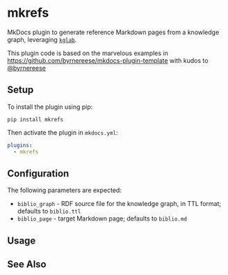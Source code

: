 # mkrefs

MkDocs plugin to generate reference Markdown pages from a knowledge
graph, leveraging
[`kglab`](https://github.com/DerwenAI/kglab).

This plugin code is based on the marvelous examples in
<https://github.com/byrnereese/mkdocs-plugin-template>
with kudos to [@byrnereese](https://github.com/byrnereese/)


## Setup

To install the plugin using pip:

```
pip install mkrefs
```

Then activate the plugin in `mkdocs.yml`:
```yaml
plugins:
  - mkrefs
```


## Configuration

The following parameters are expected:

* `biblio_graph` - RDF source file for the knowledge graph, in TTL format; defaults to `biblio.ttl`
* `biblio_page` - target Markdown page; defaults to `biblio.md`


## Usage


## See Also

[mkdocs-plugins]: http://www.mkdocs.org/user-guide/plugins/
[mkdocs-template]: https://www.mkdocs.org/user-guide/custom-themes/#template-variables
[mkdocs-block]: https://www.mkdocs.org/user-guide/styling-your-docs/#overriding-template-blocks
